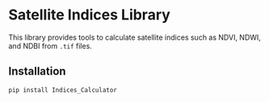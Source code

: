# Satellite Indices Library

This library provides tools to calculate satellite indices such as NDVI, NDWI, and NDBI from `.tif` files.

## Installation

```bash
pip install Indices_Calculator
